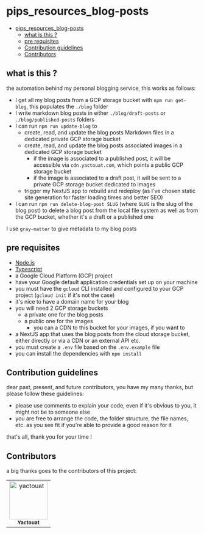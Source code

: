 # pips_resources_blog-posts

<!-- TOC -->

- [pips_resources_blog-posts](#pips_resources_blog-posts)
  - [what is this ?](#what-is-this-)
  - [pre requisites](#pre-requisites)
  - [Contribution guidelines](#contribution-guidelines)
  - [Contributors](#contributors)

<!-- /TOC -->

## what is this ?

the automation behind my personal blogging service, this works as follows:

- I get all my blog posts from a GCP storage bucket with `npm run get-blog`, this populates the `./blog` folder
- I write markdown blog posts in either `./blog/draft-posts` or `./blog/published-posts` folders
- I can run `npm run update-blog` to
  - create, read, and update the blog posts Markdown files in a dedicated private GCP storage bucket
  - create, read, and update the blog posts associated images in a dedicated GCP storage bucket
    - if the image is associated to a published post, it will be accessible via `cdn.yactouat.com`, which points a public GCP storage bucket
    - if the image is associated to a draft post, it will be sent to a private GCP storage bucket dedicated to images
  - trigger my NextJS app to rebuild and redeploy (as I've chosen static site generation for faster loading times and better SEO)
- I can run `npm run delete-blog-post SLUG` (where `SLUG` is the slug of the blog post) to delete a blog post from the local file system as well as from the GCP bucket, whether it's a draft or a published one

I use `gray-matter` to give metadata to my blog posts

## pre requisites

- [Node.js](https://nodejs.org/en/)
- [Typescript](https://www.typescriptlang.org/)
- a Google Cloud Platform (GCP) project
- have your Google default application credentials set up on your machine
- you must have the `gcloud` CLI installed and configured to your GCP project (`gcloud init` if it's not the case)
- it's nice to have a domain name for your blog
- you will need 2 GCP storage buckets
  - a private one for the blog posts
  - a public one for the images
    - you can a CDN to this bucket for your images, if you want to
- a NextJS app that uses the blog posts from the cloud storage bucket, either directly or via a CDN or an external API etc.
- you must create a `.env` file based on the `.env.example` file
- you can install the dependencies with `npm install`

## Contribution guidelines

dear past, present, and future contributors, you have my many thanks, but please follow these guidelines:

- please use comments to explain your code, even if it's obvious to you, it might not be to someone else
- you are free to arrange the code, the folder structure, the file names, etc. as you see fit if you're able to provide a good reason for it

that's all, thank you for your time !

## Contributors

a big thanks goes to the contributors of this project:

<table>
<tbody>
    <tr>
        <td align="center"><a href="https://github.com/yactouat"><img src="https://avatars.githubusercontent.com/u/37403808?v=4" width="100px;" alt="yactouat"/><br /><sub><b>Yactouat</b></sub></a><br /><a href="https://github.com/yactouat"></td>
    </tr>
</tbody>
</table>

